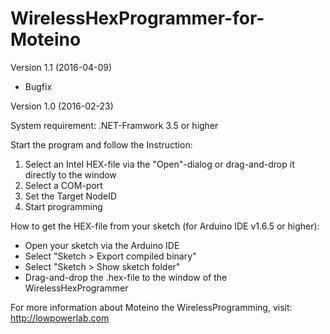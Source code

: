 # WirelessHexProgrammer-for-Moteino

Version 1.1 (2016-04-09)
- Bugfix

Version 1.0 (2016-02-23)

System requirement: .NET-Framwork 3.5 or higher

Start the program and follow the Instruction:  
1. Select an Intel HEX-file via the "Open"-dialog or drag-and-drop it directly to the window  
2. Select a COM-port  
3. Set the Target NodeID  
4. Start programming

How to get the HEX-file from your sketch (for Arduino IDE v1.6.5 or higher):
- Open your sketch via the Arduino IDE
- Select "Sketch > Export compiled binary"
- Select "Sketch > Show sketch folder"
- Drag-and-drop the .hex-file to the window of the WirelessHexProgrammer


For more information about Moteino the WirelessProgramming, visit:
http://lowpowerlab.com
